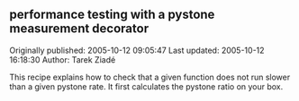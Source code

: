 ## performance testing with a pystone measurement decorator 
Originally published: 2005-10-12 09:05:47 
Last updated: 2005-10-12 16:18:30 
Author: Tarek Ziadé 
 
This recipe explains how to check that a given function does not run slower than a given pystone rate. It first calculates the pystone ratio on your box.